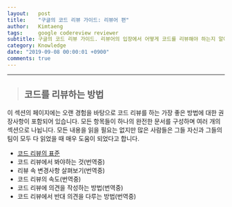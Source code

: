 ```yaml
---
layout:   post
title:    "구글의 코드 리뷰 가이드: 리뷰어 편"
author:   Kimtaeng
tags: 	  google codereview reviewer
subtitle: 구글의 코드 리뷰 가이드. 리뷰어의 입장에서 어떻게 코드를 리뷰해야 하는지 알아봅시다.
category: Knowledge
date: "2019-09-08 00:00:01 +0900"
comments: true
---
```


<hr/>

> ## 코드를 리뷰하는 방법

이 섹션의 페이지에는 오랜 경험을 바탕으로 코드 리뷰를 하는 가장 좋은 방법에 대한 권장사항이 포함되어 있습니다.
모든 항목들이 하나의 완전한 문서를 구성하며 여러 개의 섹션으로 나뉩니다. 모든 내용을 읽을 필요는 없지만 많은 사람들은
그들 자신과 그들의 팀이 모두 다 읽었을 때 매우 도움이 되었다고 합니다.

- <a href="/post/the-standard-of-code-review">코드 리뷰의 표준</a>
- 코드 리뷰에서 봐야하는 것(번역중)
- 리뷰 속 변경사항 살펴보기(번역중)
- 코드 리뷰의 속도(번역중)
- 코드 리뷰에 의견을 작성하는 방법(번역중)
- 코드 리뷰에서 반대 의견을 다루는 방법(번역중)

<br/><br/>